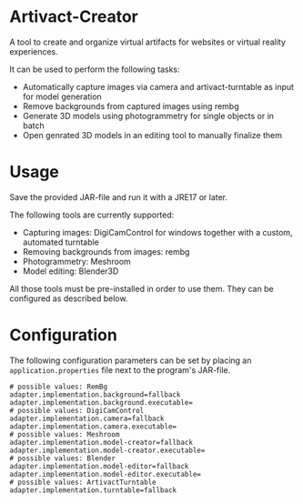 # Artivact-Creator
A tool to create and organize virtual artifacts for websites or virtual reality experiences. 

It can be used to perform the following tasks:
- Automatically capture images via camera and artivact-turntable as input for model generation
- Remove backgrounds from captured images using rembg
- Generate 3D models using photogrammetry for single objects or in batch
- Open genrated 3D models in an editing tool to manually finalize them

# Usage
Save the provided JAR-file and run it with a JRE17 or later.

The following tools are currently supported:
- Capturing images: DigiCamControl for windows together with a custom, automated turntable
- Removing backgrounds from images: rembg
- Photogrammetry: Meshroom
- Model editing: Blender3D

All those tools must be pre-installed in order to use them. 
They can be configured as described below.

# Configuration
The following configuration parameters can be set by placing an `application.properties` file next to the program's JAR-file.

```
# possible values: RemBg
adapter.implementation.background=fallback
adapter.implementation.background.executable=
# possible values: DigiCamControl
adapter.implementation.camera=fallback
adapter.implementation.camera.executable=
# possible values: Meshroom
adapter.implementation.model-creator=fallback
adapter.implementation.model-creator.executable=
# possible values: Blender
adapter.implementation.model-editor=fallback
adapter.implementation.model-editor.executable=
# possible values: ArtivactTurntable
adapter.implementation.turntable=fallback
```